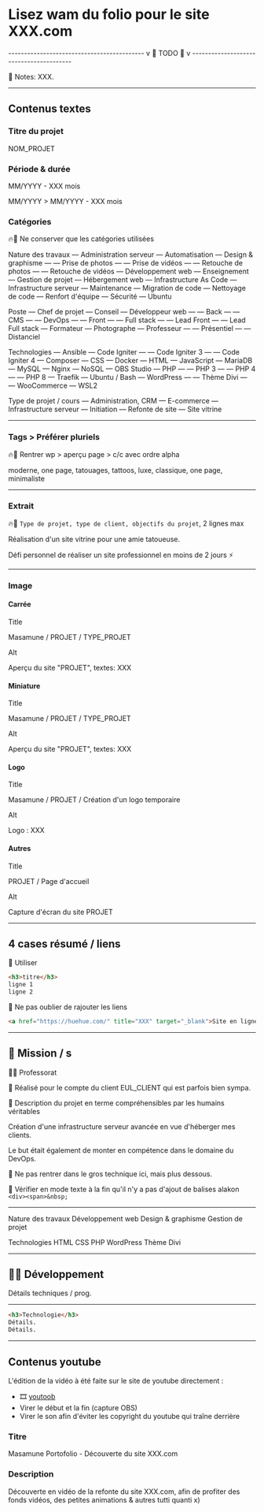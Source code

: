 # Lisez wam du folio pour le site XXX.com

------------------------------------------- v 🌱 TODO 🌱 v ----------------------------------------

📝 Notes: XXX.

---

## Contenus textes

### Titre du projet

NOM_PROJET

### Période & durée

MM/YYYY - XXX mois

MM/YYYY > MM/YYYY - XXX mois

### Catégories

🔥👷 Ne conserver que les catégories utilisées

Nature des travaux
— Administration serveur
— Automatisation
— Design & graphisme
— — Prise de photos
— — Prise de vidéos
— — Retouche de photos
— — Retouche de vidéos
— Développement web
— Enseignement
— Gestion de projet
— Hébergement web
— Infrastructure As Code
— Infrastructure serveur
— Maintenance
— Migration de code
— Nettoyage de code
— Renfort d'équipe
— Sécurité
— Ubuntu

Poste
— Chef de projet
— Conseil
— Développeur web
— — Back
— — CMS
— — DevOps
— — Front
— — Full stack
— — Lead Front
— — Lead Full stack
— Formateur
— Photographe
— Professeur
— — Présentiel
— — Distanciel

Technologies
— Ansible
— Code Igniter
— — Code Igniter 3
— — Code Igniter 4
— Composer
— CSS
— Docker
— HTML
— JavaScript
— MariaDB
— MySQL
— Nginx
— NoSQL
— OBS Studio
— PHP
— — PHP 3
— — PHP 4
— — PHP 8
— Traefik
— Ubuntu / Bash
— WordPress
— — Thème Divi
— — WooCommerce
— WSL2

Type de projet / cours
— Administration, CRM
— E-commerce
— Infrastructure serveur
— Initiation
— Refonte de site
— Site vitrine

---

### Tags > Préférer pluriels

🔥👷 Rentrer wp > aperçu page > c/c avec ordre alpha

moderne, one page, tatouages, tattoos, luxe, classique, one page, minimaliste

---

### Extrait

🔥👷 `Type de projet, type de client, objectifs du projet`, 2 lignes max

Réalisation d'un site vitrine pour une amie tatoueuse.

Défi personnel de réaliser un site professionnel en moins de 2 jours ⚡️

---

### Image

#### Carrée

Title

Masamune / PROJET / TYPE_PROJET

Alt

Aperçu du site "PROJET", textes: XXX

#### Miniature

Title

Masamune / PROJET / TYPE_PROJET

Alt

Aperçu du site "PROJET", textes: XXX

#### Logo

Title

Masamune / PROJET / Création d'un logo temporaire

Alt

Logo : XXX

#### Autres

Title

PROJET / Page d'accueil

Alt

Capture d'écran du site PROJET

---

## 4 cases résumé / liens

🚨 Utiliser

```html
<h3>titre</h3>
ligne 1
ligne 2
```

🚨 Ne pas oublier de rajouter les liens

```html
<a href="https://huehue.com/" title="XXX" target="_blank">Site en ligne</a>
```

---

## 🎯 Mission / s

👨‍🏫 Professorat

👔 Réalisé pour le compte du client EUL_CLIENT qui est parfois bien sympa.

🙋 Description du projet en terme compréhensibles par les humains véritables

Création d'une infrastructure serveur avancée en vue d'héberger mes clients.

Le but était également de monter en compétence dans le domaine du DevOps.

🚨 Ne pas rentrer dans le gros technique ici, mais plus dessous.

🚨 Vérifier en mode texte à la fin qu'il n'y a pas d'ajout de balises alakon `<div><span>&nbsp;`

---

Nature des travaux
Développement web
Design & graphisme
Gestion de projet

Technologies
HTML
CSS
PHP
WordPress
Thème Divi

---

## 👨‍💻 Développement

Détails techniques / prog.

---

```html
<h3>Technologie</h3>
Détails.
Détails.


```

---

## Contenus youtube

L'édition de la vidéo à été faite sur le site de youtube directement :

- 🎞️ [youtoob](https://www.youtube.com/watch?v=A_pDQ4P956M)
- Virer le début et la fin (capture OBS)
- Virer le son afin d'éviter les copyright du youtube qui traîne derrière

### Titre

Masamune Portofolio - Découverte du site XXX.com

### Description

Découverte en vidéo de la refonte du site XXX.com, afin de profiter des fonds vidéos, des petites animations & autres tutti quanti x)
